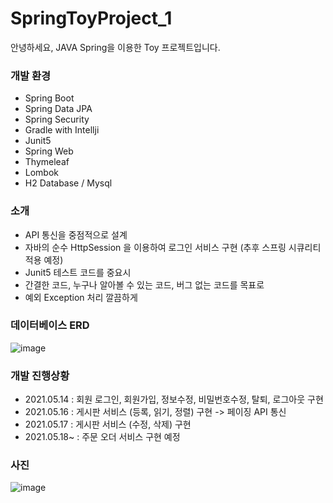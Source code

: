 # SpringToyProject_1
안녕하세요, JAVA Spring을 이용한 Toy 프로젝트입니다.

### 개발 환경
- Spring Boot
- Spring Data JPA
- Spring Security
- Gradle with Intellji
- Junit5
- Spring Web
- Thymeleaf
- Lombok
- H2 Database / Mysql


### 소개
- API 통신을 중점적으로 설계
- 자바의 순수 HttpSession 을 이용하여 로그인 서비스 구현 (추후 스프링 시큐리티 적용 예정)
- Junit5 테스트 코드를 중요시
- 간결한 코드, 누구나 알아볼 수 있는 코드, 버그 없는 코드를 목표로
- 예외 Exception 처리 깔끔하게


### 데이터베이스 ERD
![image](https://user-images.githubusercontent.com/13993684/119247300-45437e00-bbc3-11eb-8847-345636b83ead.png)



### 개발 진행상황
- 2021.05.14 : 회원 로그인, 회원가입, 정보수정, 비밀번호수정, 탈퇴, 로그아웃 구현 
- 2021.05.16 : 게시판 서비스 (등록, 읽기, 정렬) 구현 -> 페이징 API 통신
- 2021.05.17 : 게시판 서비스 (수정, 삭제) 구현
- 2021.05.18~ : 주문 오더 서비스 구현 예정

### 사진
![image](https://user-images.githubusercontent.com/13993684/118372385-56e9bc00-b5ec-11eb-94ef-b50147f6f8f0.png)
